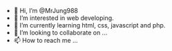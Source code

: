 - 👋 Hi, I’m @MrJung988
- 👀 I’m interested in web developing.
- 🌱 I’m currently learning html, css, javascript and php.
- 💞️ I’m looking to collaborate on ...
- 📫 How to reach me ...

<!---
MrJung988/MrJung988 is a ✨ special ✨ repository because its `README.md` (this file) appears on your GitHub profile.
You can click the Preview link to take a look at your changes.
--->
